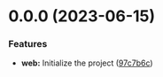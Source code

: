 <a name="0.0.0"></a>
# 0.0.0 (2023-06-15)


### Features

* **web:** Initialize the project ([97c7b6c](https://git-codecommit.cn-northwest-1.amazonaws.com.cn/v1/repos/cc.ewelink.weather.to.custome.card.addon/commits/97c7b6c))



